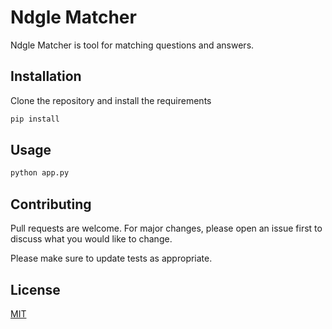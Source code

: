 # Ndgle Matcher

Ndgle Matcher is tool for matching questions and answers.

## Installation

Clone the repository and install the requirements

```bash
pip install 
```

## Usage

```bash
python app.py
```

## Contributing

Pull requests are welcome. For major changes, please open an issue first
to discuss what you would like to change.

Please make sure to update tests as appropriate.

## License

[MIT](https://choosealicense.com/licenses/mit/)
